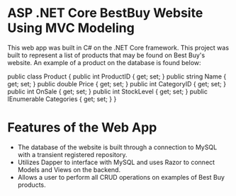 # ASP .NET Core BestBuy Website Using MVC Modeling

This web app was built in C# on the .NET Core framework.
This project was built to represent a list of products that may be found on Best Buy's website. An example of a product on the database is found below:

public class Product
    {
        public int ProductID { get; set; }
        public string Name { get; set; }
        public double Price { get; set; }
        public int CategoryID { get; set; }
        public int OnSale { get; set; }
        public int StockLevel { get; set; }
        public IEnumerable<Category> Categories { get; set; }
    }
   
Features of the Web App
========================
* The database of the website is built through a connection to MySQL with a transient registered repository.
* Utilizes Dapper to interface with MySQL and uses Razor to connect Models and Views on the backend.
* Allows a user to perform all CRUD operations on examples of Best Buy products.


